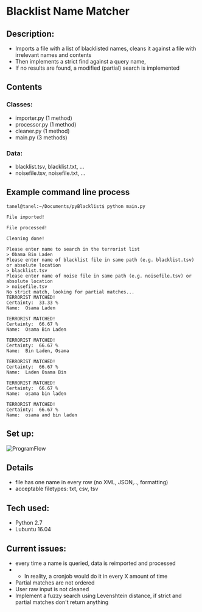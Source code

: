 # Blacklist Name Matcher

## Description:
* Imports a file with a list of blacklisted names, cleans it against a file with irrelevant names and contents
* Then implements a strict find against a query name,
* If no results are found, a modified (partial) search is implemented

## Contents
### Classes:
* importer.py (1 method)
* processor.py (1 method)
* cleaner.py (1 method)
* main.py (3 methods)

### Data:
* blacklist.tsv, blacklist.txt, ...
* noisefile.tsv, noisefile.txt, ...

## Example command line process
```
tanel@tanel:~/Documents/pyBlacklist$ python main.py

File imported!

File processed!

Cleaning done!

Please enter name to search in the terrorist list 
> Obama Bin Laden
Please enter name of blacklist file in same path (e.g. blacklist.tsv) or absolute location 
> blacklist.tsv
Please enter name of noise file in same path (e.g. noisefile.tsv) or absolute location 
> noisefile.tsv
No strict match, looking for partial matches...
TERRORIST MATCHED!
Certainty:  33.33 %
Name:  Osama Laden

TERRORIST MATCHED!
Certainty:  66.67 %
Name:  Osama Bin Laden

TERRORIST MATCHED!
Certainty:  66.67 %
Name:  Bin Laden, Osama

TERRORIST MATCHED!
Certainty:  66.67 %
Name:  Laden Osama Bin

TERRORIST MATCHED!
Certainty:  66.67 %
Name:  osama bin laden

TERRORIST MATCHED!
Certainty:  66.67 %
Name:  osama and bin laden
```

## Set up:
![ProgramFlow](https://cloud.githubusercontent.com/assets/5417573/21275441/85653a40-c3d5-11e6-866a-c3029029aace.png)

## Details
* file has one name in every row (no XML, JSON,.., formatting)
* acceptable filetypes: txt, csv, tsv

## Tech used:
* Python 2.7
* Lubuntu 16.04

## Current issues:
* every time a name is queried, data is reimported and processed
* * In reality, a cronjob would do it in every X amount of time
* Partial matches are not ordered
* User raw input is not cleaned
* Implement a fuzzy search using Levenshtein distance, if strict and partial matches don't return anything